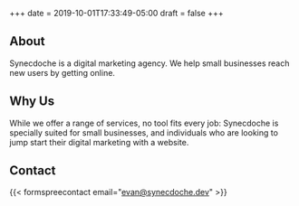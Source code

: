 +++
date = 2019-10-01T17:33:49-05:00
draft = false
+++

## About
Synecdoche is a digital marketing agency.
We help small businesses reach new users by getting online.

## Why Us
While we offer a range of services,
no tool fits every job:
Synecdoche is specially suited for small businesses,
and individuals who are looking to jump start their digital marketing with a website.

## Contact
{{< formspreecontact email="evan@synecdoche.dev" >}}
